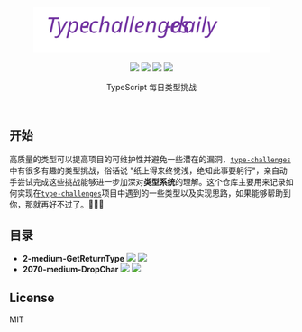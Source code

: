 <p align='center'>
  <img src='./pic/logo.svg' width='420'/>
</p>

<p align="center">
    <img src="https://img.shields.io/github/last-commit/martisss/type-challenges-daily">
    <img src="https://img.shields.io/maintenance/yes/2022"/>
    <img src="https://img.shields.io/badge/-%E6%AD%A3%E5%9C%A8%E6%96%BD%E5%B7%A5-red"/>
    <a href='https://www.typescriptlang.org/play?install-plugin=%40type-challenges%2Fplayground-plugin'>
       <img src='https://img.shields.io/badge/Playground-143?logo=typescript&color=3178C6&logoColor=fff'/>
    </a>
</p>

<p align='center'>TypeScript 每日类型挑战</p>

<br/>

## 开始

高质量的类型可以提高项目的可维护性并避免一些潜在的漏洞，[`type-challenges`](https://github.com/type-challenges/type-challenges) 中有很多有趣的类型挑战，俗话说 "纸上得来终觉浅，绝知此事要躬行"，亲自动手尝试完成这些挑战能够进一步加深对**类型系统**的理解。这个仓库主要用来记录如何实现在[`type-challenges`](https://github.com/type-challenges/type-challenges)项目中遇到的一些类型以及实现思路，如果能够帮助到你，那就再好不过了。:tada::tada::tada:

## 目录

- **2-medium-GetReturnType** 			    <a href="https://github.com/type-challenges/type-challenges/blob/main/questions/00002-medium-return-type/README.zh-CN.md" target="_blank"><img src="https://img.shields.io/badge/Playground-%E5%8E%BB%E5%81%9A%E6%93%8D-blue"/></a> <a href='./src/2-medium-GetReturnType.md' alt='2'><img src="https://img.shields.io/badge/-Answer-green"/></a>  
- **2070-medium-DropChar**			         <a href="https://github.com/type-challenges/type-challenges/blob/main/questions/02070-medium-drop-char/README.md" target="_blank"><img src="https://img.shields.io/badge/Playground-%E5%8E%BB%E5%81%9A%E6%93%8D-blue"/></a> <a href='./src/2070-medium-DropChar.md' alt='2'><img src="https://img.shields.io/badge/-Answer-green"/></a>  

## License

MIT